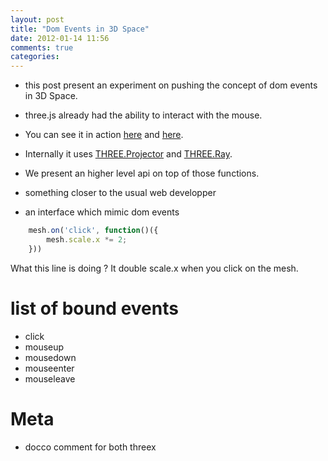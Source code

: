 ```yaml
---
layout: post
title: "Dom Events in 3D Space"
date: 2012-01-14 11:56
comments: true
categories: 
---
```


* this post present an experiment on pushing the concept of dom events
in 3D Space.
* three.js already had the ability to interact with the mouse.
* You can see it in action
[here](http://mrdoob.github.com/three.js/examples/webgl_interactive_cubes.html)
and
[here](http://mrdoob.github.com/three.js/examples/webgl_interactive_voxelpainter.html).


* Internally it uses
[THREE.Projector](https://github.com/mrdoob/three.js/blob/master/src/core/Projector.js)
and
[THREE.Ray](https://github.com/mrdoob/three.js/blob/master/src/core/Ray.js).

* We present an higher level api on top of those functions.
* something closer to the usual web developper
* an interface which mimic dom events

```javascript
    mesh.on('click', function()({
        mesh.scale.x *= 2;
    }))
```

What this line is doing ? It double scale.x when you click on the mesh.


# list of bound events
  * click
  * mouseup
  * mousedown
  * mouseenter
  * mouseleave


# Meta
* docco comment for both threex 